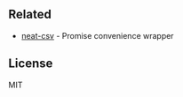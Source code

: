 
## Related

- [neat-csv](https://github.com/sindresorhus/neat-csv) - Promise convenience wrapper

## License

MIT